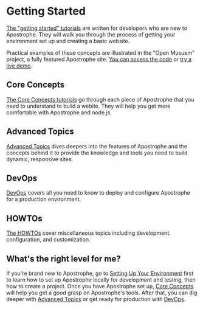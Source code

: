 # Getting Started

[The "getting started" tutorials](setting-up-your-environment.md) are written for developers who are new to Apostrophe. They will walk you through the process of getting your environment set up and creating a basic website.

Practical examples of these concepts are illustrated in the "Open Musuem" project, a fully featured Apostrophe site. [You can access the code](https://github.com/apostrophecms/apostrophe-open-museum) or [try a live demo](http://demo.apostrophecms.com).

## Core Concepts

[The Core Concepts tutorials](/core-concepts) go through each piece of Apostrophe that you need to understand to build a webite.  They will help you get more comfortable with Apostrophe and node.js.

## Advanced Topics

[Advanced Topics](/advanced-topics) dives deepers into the features of Apostrophe and the concepts behind it to provide the knowledge and tools you need to build dynamic, responsive sites.

## DevOps

[DevOps](/devops) covers all you need to know to deploy and configure Apostrophe for a production environment.


## HOWTOs

[The HOWTOs](/howtos) cover miscellaneous topics including development. configuration, and customization.

## What's the right level for me?

If you're brand new to Apostrophe, go to [Setting Up Your Environment](/getting-started/setting-up-your-environment.md) first to learn how to set up Apostrophe locally for development and testing, then how to create a project. Once you have Apostrophe set up, [Core Concepts](/core-concepts) will help you get a good grasp on Apostrophe's tools. After that, you can dig deeper with [Advanced Topics](/advanced-topics) or get ready for production with [DevOps](/devops).
